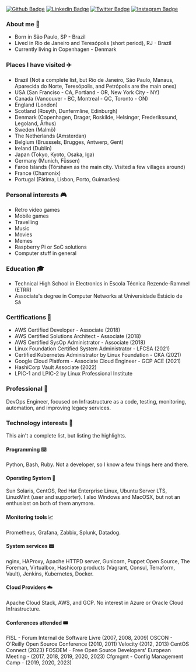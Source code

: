 
[![Github Badge](https://img.shields.io/badge/-Github-000?style=flat-square&logo=Github&logoColor=white&link=https://github.com/neverping)](https://github.com/neverping)
[![Linkedin Badge](https://img.shields.io/badge/-LinkedIn-blue?style=flat-square&logo=Linkedin&logoColor=white&link=https://www.linkedin.com/in/willian-braga-da-silva-012b9547/)](https://www.linkedin.com/in/willian-braga-da-silva-012b9547/)
[![Twitter Badge](https://img.shields.io/badge/-Twitter-1ca0f1?style=flat-square&labelColor=1ca0f1&logo=twitter&logoColor=white&link=https://twitter.com/neverping)](https://twitter.com/neverping)
[![Instagram Badge](https://img.shields.io/badge/-instagram-red?link=https://www.instagram.com/neverping/)](https://www.instagram.com/neverping/)

### About me 👋

* Born in São Paulo, SP - Brazil
* Lived in Rio de Janeiro and Teresópolis (short period), RJ - Brazil
* Currently living in Copenhagen - Denmark

### Places I have visited ✈️

* Brazil (Not a complete list, but Rio de Janeiro, São Paulo, Manaus, Aparecida do Norte, Teresópolis, and Petrópolis are the main ones)
* USA (San Franciso - CA, Portland - OR, New York City - NY)
* Canada (Vancouver - BC, Montreal - QC, Toronto - ON)
* England (London)
* Scotland (Rosyth, Dunfermline, Edinburgh)
* Denmark (Copenhagen, Dragør, Roskilde, Helsingør, Frederikssund, Legoland, Århus)
* Sweden (Malmö)
* The Netherlands (Amsterdan)
* Belgium (Brusssels, Brugges, Antwerp, Gent)
* Ireland (Dublin)
* Japan (Tokyo, Kyoto, Osaka, Iga)
* Germany (Munich, Füssen)
* Faroe Islands (Tórshavn as the main city. Visited a few villages around)
* France (Chamonix)
* Portugal (Fátima, Lisbon, Porto, Guimarães)

### Personal interests 🎮

* Retro video games
* Mobile games
* Travelling
* Music
* Movies
* Memes
* Raspberry Pi or SoC solutions
* Computer stuff in general


### Education 🎓

* Technical High School in Electronics in Escola Técnica Rezende-Rammel (ETRR)
* Associate's degree in Computer Networks at Universidade Estácio de Sá


### Certifications 🧾
* AWS Certified Developer - Associate (2018)
* AWS Certified Solutions Architect - Associate (2018)
* AWS Certified SysOp Administrator - Associate (2018)
* Linux Foundation Certified System Administrator - LFCSA (2021)
* Certified Kubernetes Administrator by Linux Foundation - CKA (2021)
* Google Cloud Platform - Associate Cloud Engineer - GCP ACE (2021)
* HashiCorp Vault Associate (2022)
* LPIC-1 and LPIC-2 by Linux Professional Institute


### Professional 🏢

DevOps Engineer, focused on Infrastructure as a code, testing, monitoring, automation, and improving legacy services.

### Technology interests 📡

This ain't a complete list, but listing the highlights.

#### Programming ⌨️

Python, Bash, Ruby. Not a developer, so I know a few things here and there.

#### Operating System 💽

Sun Solaris, CentOS, Red Hat Enterprise Linux, Ubuntu Server LTS, LinuxMint (user and supporter).
I also Windows and MacOSX, but not an enthusiast on both of them anymore.

#### Monitoring tools 📈

Prometheus, Grafana, Zabbix, Splunk, Datadog.

#### System services 📟

nginx, HAProxy, Apache HTTPD server, Gunicorn, Puppet Open Source, The Foreman, Virtualbox, Hashicorp products (Vagrant, Consul, Terraform, Vault), Jenkins, Kubernetes, Docker.

#### Cloud Providers ☁️

Apache Cloud Stack, AWS, and GCP. No interest in Azure or Oracle Cloud Infrastructure.

#### Conferences attended 🎟

FISL - Forum Internal de Software Livre (2007, 2008, 2009)
OSCON - O'Reilly Open Source Conference (2010, 2011)
Velocity (2012, 2013)
CentOS Connect (2023)
FOSDEM - Free Open Source Developers' European Meeting - (2017, 2018, 2019, 2020, 2023)
Cfgmgmt - Config Management Camp - (2019, 2020, 2023)
